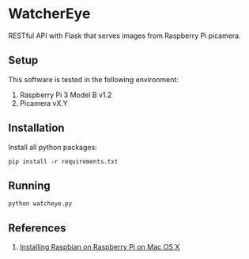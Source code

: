 # WatcherEye
RESTful API with Flask that serves images from Raspberry Pi picamera.

## Setup
This software is tested in the following environment:
1. Raspberry Pi 3 Model B v1.2
2. Picamera vX.Y

## Installation
Install all python packages:

`pip install -r requirements.txt`

## Running
`python watcheye.py`

## References
1. [Installing Raspbian on Raspberry Pi on Mac OS X](https://www.raspberrypi.org/documentation/installation/installing-images/)
